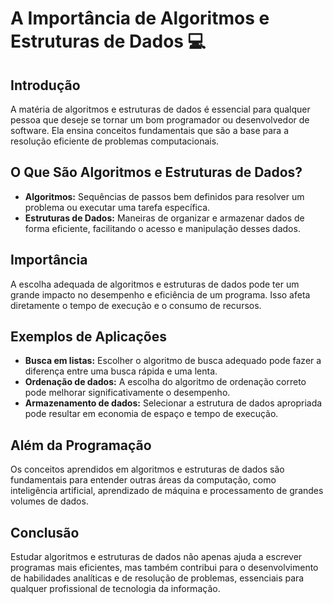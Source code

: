 # A Importância de Algoritmos e Estruturas de Dados 💻

## Introdução
A matéria de algoritmos e estruturas de dados é essencial para qualquer pessoa que deseje se tornar um bom programador ou desenvolvedor de software. Ela ensina conceitos fundamentais que são a base para a resolução eficiente de problemas computacionais.

## O Que São Algoritmos e Estruturas de Dados?
- **Algoritmos:** Sequências de passos bem definidos para resolver um problema ou executar uma tarefa específica.
- **Estruturas de Dados:** Maneiras de organizar e armazenar dados de forma eficiente, facilitando o acesso e manipulação desses dados.

## Importância
A escolha adequada de algoritmos e estruturas de dados pode ter um grande impacto no desempenho e eficiência de um programa. Isso afeta diretamente o tempo de execução e o consumo de recursos.

## Exemplos de Aplicações
- **Busca em listas:** Escolher o algoritmo de busca adequado pode fazer a diferença entre uma busca rápida e uma lenta.
- **Ordenação de dados:** A escolha do algoritmo de ordenação correto pode melhorar significativamente o desempenho.
- **Armazenamento de dados:** Selecionar a estrutura de dados apropriada pode resultar em economia de espaço e tempo de execução.

## Além da Programação
Os conceitos aprendidos em algoritmos e estruturas de dados são fundamentais para entender outras áreas da computação, como inteligência artificial, aprendizado de máquina e processamento de grandes volumes de dados.

## Conclusão
Estudar algoritmos e estruturas de dados não apenas ajuda a escrever programas mais eficientes, mas também contribui para o desenvolvimento de habilidades analíticas e de resolução de problemas, essenciais para qualquer profissional de tecnologia da informação.
